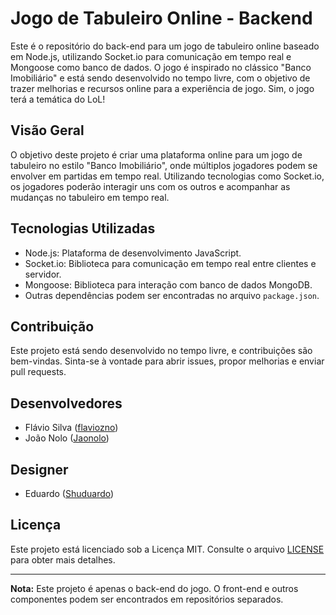 # Jogo de Tabuleiro Online - Backend

Este é o repositório do back-end para um jogo de tabuleiro online baseado em Node.js, utilizando Socket.io para comunicação em tempo real e Mongoose como banco de dados. O jogo é inspirado no clássico "Banco Imobiliário" e está sendo desenvolvido no tempo livre, com o objetivo de trazer melhorias e recursos online para a experiência de jogo. Sim, o jogo terá a temática do LoL!

## Visão Geral

O objetivo deste projeto é criar uma plataforma online para um jogo de tabuleiro no estilo "Banco Imobiliário", onde múltiplos jogadores podem se envolver em partidas em tempo real. Utilizando tecnologias como Socket.io, os jogadores poderão interagir uns com os outros e acompanhar as mudanças no tabuleiro em tempo real.

## Tecnologias Utilizadas

- Node.js: Plataforma de desenvolvimento JavaScript.
- Socket.io: Biblioteca para comunicação em tempo real entre clientes e servidor.
- Mongoose: Biblioteca para interação com banco de dados MongoDB.
- Outras dependências podem ser encontradas no arquivo `package.json`.

## Contribuição

Este projeto está sendo desenvolvido no tempo livre, e contribuições são bem-vindas. Sinta-se à vontade para abrir issues, propor melhorias e enviar pull requests.

## Desenvolvedores

- Flávio Silva ([flaviozno](https://github.com/flaviozno))
- João Nolo ([Jaonolo](https://github.com/Jaonolo))

## Designer

- Eduardo ([Shuduardo](https://twitter.com/Shuduardo))
  
## Licença

Este projeto está licenciado sob a Licença MIT. Consulte o arquivo [LICENSE](LICENSE) para obter mais detalhes.

---

**Nota:** Este projeto é apenas o back-end do jogo. O front-end e outros componentes podem ser encontrados em repositórios separados.
